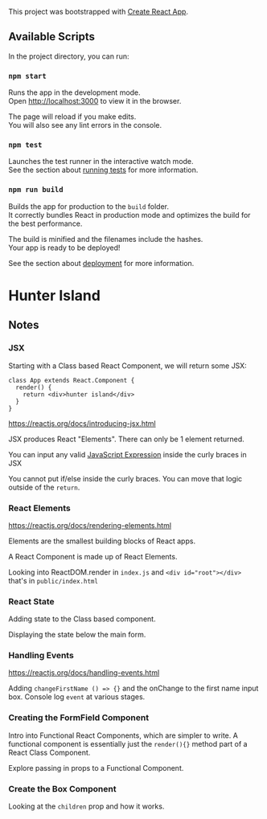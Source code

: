 This project was bootstrapped with [Create React App](https://github.com/facebook/create-react-app).

## Available Scripts

In the project directory, you can run:

### `npm start`

Runs the app in the development mode.<br>
Open [http://localhost:3000](http://localhost:3000) to view it in the browser.

The page will reload if you make edits.<br>
You will also see any lint errors in the console.

### `npm test`

Launches the test runner in the interactive watch mode.<br>
See the section about [running tests](https://facebook.github.io/create-react-app/docs/running-tests) for more information.

### `npm run build`

Builds the app for production to the `build` folder.<br>
It correctly bundles React in production mode and optimizes the build for the best performance.

The build is minified and the filenames include the hashes.<br>
Your app is ready to be deployed!

See the section about [deployment](https://facebook.github.io/create-react-app/docs/deployment) for more information.

# Hunter Island

## Notes

### JSX

Starting with a Class based React Component, we will return some JSX:

```
class App extends React.Component {
  render() {
    return <div>hunter island</div>
  }
}
```

https://reactjs.org/docs/introducing-jsx.html

JSX produces React "Elements". There can only be 1 element returned.

You can input any valid [JavaScript Expression](https://developer.mozilla.org/en-US/docs/Web/JavaScript/Guide/Expressions_and_Operators#Expressions) inside the curly braces in JSX

You cannot put if/else inside the curly braces. You can move that logic outside of the `return`.

### React Elements

https://reactjs.org/docs/rendering-elements.html

Elements are the smallest building blocks of React apps.

A React Component is made up of React Elements.

Looking into ReactDOM.render in `index.js` and `<div id="root"></div>` that's in `public/index.html`

### React State

Adding state to the Class based component.

Displaying the state below the main form.

### Handling Events

https://reactjs.org/docs/handling-events.html

Adding `changeFirstName () => {}` and the onChange to the first name input box. Console log `event` at various stages.

### Creating the FormField Component

Intro into Functional React Components, which are simpler to write. A functional component is essentially just the `render(){}` method part of a React Class Component.

Explore passing in props to a Functional Component.

### Create the Box Component

Looking at the `children` prop and how it works.
